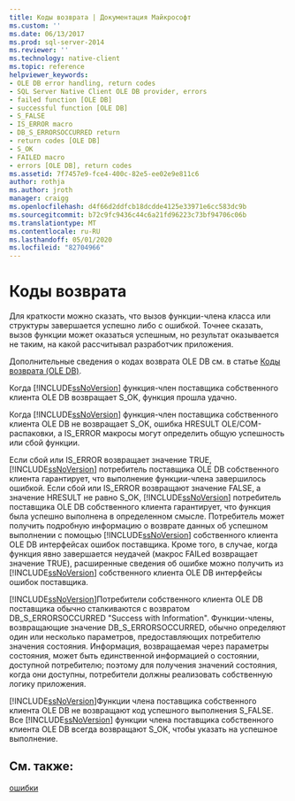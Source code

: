 ```yaml
---
title: Коды возврата | Документация Майкрософт
ms.custom: ''
ms.date: 06/13/2017
ms.prod: sql-server-2014
ms.reviewer: ''
ms.technology: native-client
ms.topic: reference
helpviewer_keywords:
- OLE DB error handling, return codes
- SQL Server Native Client OLE DB provider, errors
- failed function [OLE DB]
- successful function [OLE DB]
- S_FALSE
- IS_ERROR macro
- DB_S_ERRORSOCCURRED return
- return codes [OLE DB]
- S_OK
- FAILED macro
- errors [OLE DB], return codes
ms.assetid: 7f7457e9-fce4-400c-82e5-ee02e9e811c6
author: rothja
ms.author: jroth
manager: craigg
ms.openlocfilehash: d4f66d2ddfcb18dcdde4125e33971e6cc583dc9b
ms.sourcegitcommit: b72c9fc9436c44c6a21fd96223c73bf94706c06b
ms.translationtype: MT
ms.contentlocale: ru-RU
ms.lasthandoff: 05/01/2020
ms.locfileid: "82704966"
---
```

# <a name="return-codes"></a>Коды возврата
  Для краткости можно сказать, что вызов функции-члена класса или структуры завершается успешно либо с ошибкой. Точнее сказать, вызов функции может оказаться успешным, но результат оказывается не таким, на какой рассчитывал разработчик приложения.  
  
 Дополнительные сведения о кодах возврата OLE DB см. в статье [Коды возврата (OLE DB)](https://go.microsoft.com/fwlink/?LinkId=101631).  
  
 Когда [!INCLUDE[ssNoVersion](../../includes/ssnoversion-md.md)] функция-член поставщика собственного клиента OLE DB возвращает S_OK, функция прошла удачно.  
  
 Когда [!INCLUDE[ssNoVersion](../../includes/ssnoversion-md.md)] функция-член поставщика собственного клиента OLE DB не возвращает S_OK, ошибка HRESULT OLE/COM-распаковки, а IS_ERROR макросы могут определить общую успешность или сбой функции.  
  
 Если сбой или IS_ERROR возвращает значение TRUE, [!INCLUDE[ssNoVersion](../../includes/ssnoversion-md.md)] потребитель поставщика OLE DB собственного клиента гарантирует, что выполнение функции-члена завершилось ошибкой. Если сбой или IS_ERROR возвращают значение FALSE, а значение HRESULT не равно S_OK, [!INCLUDE[ssNoVersion](../../includes/ssnoversion-md.md)] потребитель поставщика OLE DB собственного клиента гарантирует, что функция была успешно выполнена в определенном смысле. Потребитель может получить подробную информацию о возврате данных об успешном выполнении с помощью [!INCLUDE[ssNoVersion](../../includes/ssnoversion-md.md)] собственного клиента OLE DB интерфейсах ошибок поставщика. Кроме того, в случае, когда функция явно завершается неудачей (макрос FAILed возвращает значение TRUE), расширенные сведения об ошибке можно получить из [!INCLUDE[ssNoVersion](../../includes/ssnoversion-md.md)] собственного клиента OLE DB интерфейсы ошибок поставщика.  
  
 [!INCLUDE[ssNoVersion](../../includes/ssnoversion-md.md)]Потребители собственного клиента OLE DB поставщика обычно сталкиваются с возвратом DB_S_ERRORSOCCURRED "Success with Information". Функции-члены, возвращающие значение DB_S_ERRORSOCCURRED, обычно определяют один или несколько параметров, предоставляющих потребителю значения состояния. Информация, возвращаемая через параметры состояния, может быть единственной информацией о состоянии, доступной потребителю; поэтому для получения значений состояния, когда они доступны, потребители должны реализовать собственную логику приложения.  
  
 [!INCLUDE[ssNoVersion](../../includes/ssnoversion-md.md)]Функции члена поставщика собственного клиента OLE DB не возвращают код успешного выполнения S_FALSE. Все [!INCLUDE[ssNoVersion](../../includes/ssnoversion-md.md)] функции члена поставщика собственного клиента OLE DB всегда возвращают S_OK, чтобы указать на успешное выполнение.  
  
## <a name="see-also"></a>См. также:  
 [ошибки](errors.md)  
  
  
